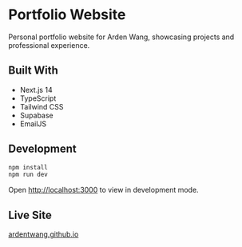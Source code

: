 # Portfolio Website

Personal portfolio website for Arden Wang, showcasing projects and professional experience.

## Built With

- Next.js 14
- TypeScript
- Tailwind CSS
- Supabase
- EmailJS

## Development

```bash
npm install
npm run dev
```

Open [http://localhost:3000](http://localhost:3000) to view in development mode.

## Live Site

[ardentwang.github.io](https://ardentwang.github.io)
